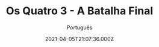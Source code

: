 ---
id: '5b32b8de-26b8-49c4-8ae7-645c10421980'
type: 'movie' # Filme, Série, Anime
title: "Os Quatro 3 - A Batalha Final"
synopsis: ["A reputação dos quatro policiais sobrevive, mas desde a partida do Emotionless, houve mudanças na Divina Polícia. Os quatro Cold Blood, Iron Hands, Life Snatcher, resgatam Zhuge Zhengwo da fortaleza da montanha de An Yunshan, e depois com os exércitos Emperor e Di, eles atacam. Mas An Yunshan absorve seu poder, o que significa que os policiais e seus aliados agora enfrentam seu oponente mais letal ainda, um mestre de kung fu quase invencível que não vai parar até que ele tenha poder absoluto…",
]
originalTitle: "四大名捕大结局"
date: '2021-04-05T21:07:36.000Z'
update: '2021-04-05T21:07:36.000Z'
releaseDate: '2014-08-21T03:00:00.000Z'
imdb:
  rating: '5.6' # 8.5
  id: '' # tt0470752
duration: '1h 47m'
trailer:
  urls: [
    '6W7lqlku3p0',
  ]
tags: ['1080p']
genre: ['Ação', 'Crime'] #
quality: 'BluRay 1080p' # BluRay, WEB-DL, HDTV, WEB-DL4K, WEB-DLe
format: 'Mkv' # MKV, MP4, TS
audio: 'Português, Chinês' # Dublado, Legendado, Dual Audio, Dub & Leg
subtitle: 'Português' # Português, inglês,
size: '2.94 GB' # 4.8 GB
audioQuality: 10
videoQuality: 10
directors: []
#  - name: 'Lana Wachowski'
#    image: ''
#  - name: 'Lilly Wachowski'
#    image: ''
cast: []
#  - name: 'Keanu Reeves'
#    image: ''
#    characterName: 'Neo'
writers: []
#  - name: ''
#    image: ''
maturityRating:
  age: '' # L , 10, 12, 14, 16, 18
  topics: [''] # Violence, Illegal drugs, Inappropriate Language, Legal Drugs, Sexual Content, Extreme Violence
###########################################
download:
  
  - url: 'magnet:?xt=urn:btih:19BE697B679480023FEF2ADD75F2F692C8445A30&dn=Os%20Quatro%203%20-%20A%20Batalha%20Final%202014%20%281080p%29%20LAPUMiA&tr=udp%3a%2f%2ftracker.openbittorrent.com%3a80%2fannounce&tr=udp%3a%2f%2ftracker.opentrackr.org%3a1337%2fannounce&tr=udp%3a%2f%2ftracker.openbittorrent.com%3a80%2fannounce&tr=udp%3a%2f%2ftracker.opentrackr.org%3a1337%2fannounce&tr=udp%3a%2f%2ftracker.openbittorrent.com%3a80%2fannounce&tr=udp%3a%2f%2ftracker.opentrackr.org%3a1337%2fannounce&tr=udp%3a%2f%2ftracker.trackerfix.com%3a82%2fannounce&tr=udp%3a%2f%2ftracker.coppersurfer.tk%3a6969%2fannounce&tr=udp%3a%2f%2ftracker.leechers-paradise.org%3a6969%2fannounce&tr=udp%3a%2f%2feddie4.nl%3a6969%2fannounce&tr=udp%3a%2f%2fp4p.arenabg.com%3a1337%2fannounce&tr=udp%3a%2f%2fexplodie.org%3a6969%2fannounce&tr=udp%3a%2f%2fzer0day.ch%3a1337%2fannounce'
    resolution: '1080p' # 720p, 1080p, 4K,
    audio: 'Dual Áudio' # Dublado, Legendado, Dual Audio
    size: '' # 4.8 GB
    quality: '' # BluRay, WEB-DL
    format: '' # MKV
images:
  cover: '/assets/movies/os-quatro-3-a-batalha-final.jpg'
  background: '/assets/movies/'
---